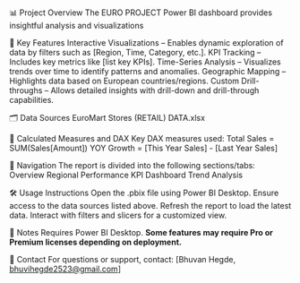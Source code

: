 📊 Project Overview
The EURO PROJECT Power BI dashboard provides insightful analysis and visualizations 

🧩 Key Features
Interactive Visualizations – Enables dynamic exploration of data by filters such as [Region, Time, Category, etc.].
KPI Tracking – Includes key metrics like [list key KPIs].
Time-Series Analysis – Visualizes trends over time to identify patterns and anomalies.
Geographic Mapping – Highlights data based on European countries/regions.
Custom Drill-throughs – Allows detailed insights with drill-down and drill-through capabilities.

🗂️ Data Sources
EuroMart Stores (RETAIL) DATA.xlsx

🧮 Calculated Measures and DAX
Key DAX measures used:
  Total Sales = SUM(Sales[Amount])
  YOY Growth = [This Year Sales] - [Last Year Sales]

🧭 Navigation
The report is divided into the following sections/tabs:
Overview
Regional Performance
KPI Dashboard
Trend Analysis

🛠️ Usage Instructions
Open the .pbix file using Power BI Desktop.
Ensure access to the data sources listed above.
Refresh the report to load the latest data.
Interact with filters and slicers for a customized view.

📌 Notes
Requires Power BI Desktop.
**Some features may require Pro or Premium licenses depending on deployment.**

📧 Contact
For questions or support, contact: [Bhuvan Hegde, bhuvihegde2523@gmail.com]
